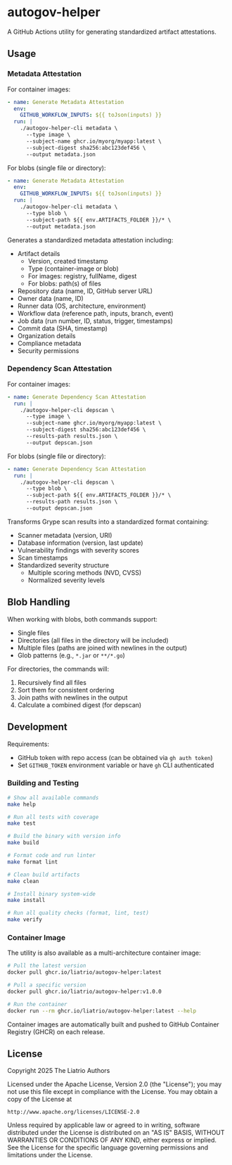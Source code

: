 # autogov-helper

A GitHub Actions utility for generating standardized artifact attestations.

## Usage

### Metadata Attestation

For container images:

```yaml
- name: Generate Metadata Attestation
  env:
    GITHUB_WORKFLOW_INPUTS: ${{ toJson(inputs) }}
  run: |
    ./autogov-helper-cli metadata \
      --type image \
      --subject-name ghcr.io/myorg/myapp:latest \
      --subject-digest sha256:abc123def456 \
      --output metadata.json
```

For blobs (single file or directory):

```yaml
- name: Generate Metadata Attestation
  env:
    GITHUB_WORKFLOW_INPUTS: ${{ toJson(inputs) }}
  run: |
    ./autogov-helper-cli metadata \
      --type blob \
      --subject-path ${{ env.ARTIFACTS_FOLDER }}/* \
      --output metadata.json
```

Generates a standardized metadata attestation including:

- Artifact details
  - Version, created timestamp
  - Type (container-image or blob)
  - For images: registry, fullName, digest
  - For blobs: path(s) of files
- Repository data (name, ID, GitHub server URL)
- Owner data (name, ID)
- Runner data (OS, architecture, environment)
- Workflow data (reference path, inputs, branch, event)
- Job data (run number, ID, status, trigger, timestamps)
- Commit data (SHA, timestamp)
- Organization details
- Compliance metadata
- Security permissions

### Dependency Scan Attestation

For container images:

```yaml
- name: Generate Dependency Scan Attestation
  run: |
    ./autogov-helper-cli depscan \
      --type image \
      --subject-name ghcr.io/myorg/myapp:latest \
      --subject-digest sha256:abc123def456 \
      --results-path results.json \
      --output depscan.json
```

For blobs (single file or directory):

```yaml
- name: Generate Dependency Scan Attestation
  run: |
    ./autogov-helper-cli depscan \
      --type blob \
      --subject-path ${{ env.ARTIFACTS_FOLDER }}/* \
      --results-path results.json \
      --output depscan.json
```

Transforms Grype scan results into a standardized format containing:

- Scanner metadata (version, URI)
- Database information (version, last update)
- Vulnerability findings with severity scores
- Scan timestamps
- Standardized severity structure
  - Multiple scoring methods (NVD, CVSS)
  - Normalized severity levels

## Blob Handling

When working with blobs, both commands support:

- Single files
- Directories (all files in the directory will be included)
- Multiple files (paths are joined with newlines in the output)
- Glob patterns (e.g., `*.jar` or `**/*.go`)

For directories, the commands will:

1. Recursively find all files
2. Sort them for consistent ordering
3. Join paths with newlines in the output
4. Calculate a combined digest (for depscan)

## Development

Requirements:

- GitHub token with repo access (can be obtained via `gh auth token`)
- Set `GITHUB_TOKEN` environment variable or have `gh` CLI authenticated

### Building and Testing

```bash
# Show all available commands
make help

# Run all tests with coverage
make test

# Build the binary with version info
make build

# Format code and run linter
make format lint

# Clean build artifacts
make clean

# Install binary system-wide
make install

# Run all quality checks (format, lint, test)
make verify
```

### Container Image

The utility is also available as a multi-architecture container image:

```bash
# Pull the latest version
docker pull ghcr.io/liatrio/autogov-helper:latest

# Pull a specific version
docker pull ghcr.io/liatrio/autogov-helper:v1.0.0

# Run the container
docker run --rm ghcr.io/liatrio/autogov-helper:latest --help
```

Container images are automatically built and pushed to GitHub Container Registry (GHCR) on each release.

## License

Copyright 2025 The Liatrio Authors

Licensed under the Apache License, Version 2.0 (the "License");
you may not use this file except in compliance with the License.
You may obtain a copy of the License at

    http://www.apache.org/licenses/LICENSE-2.0

Unless required by applicable law or agreed to in writing, software
distributed under the License is distributed on an "AS IS" BASIS,
WITHOUT WARRANTIES OR CONDITIONS OF ANY KIND, either express or implied.
See the License for the specific language governing permissions and
limitations under the License.
